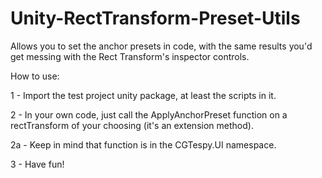 # Unity-RectTransform-Preset-Utils
Allows you to set the anchor presets in code, with the same results you'd get messing with the Rect Transform's inspector controls.

How to use:

1 - Import the test project unity package, at least the scripts in it.

2 - In your own code, just call the ApplyAnchorPreset function on a rectTransform of your choosing (it's an extension method).

 2a - Keep in mind that function is in the CGTespy.UI namespace.
 
3 - Have fun!
